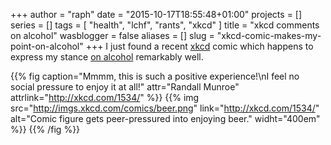 +++
author = "raph"
date = "2015-10-17T18:55:48+01:00"
projects = []
series = []
tags = [ "health", "lchf", "rants", "xkcd" ]
title = "xkcd comments on alcohol"
wasblogger = false
aliases = []
slug = "xkcd-comic-makes-my-point-on-alcohol"
+++
I just found a recent [xkcd](http://www.xkcd.com) comic which happens to express my stance [on alcohol](/on/alcohol) remarkably well.

{{% fig caption="Mmmm, this is such a positive experience!\nI feel no social pressure to enjoy it at all!" attr="Randall Munroe" attrlink="http://xkcd.com/1534/" %}}
{{% img src="http://imgs.xkcd.com/comics/beer.png"  link="http://xkcd.com/1534/" alt="Comic figure gets peer-pressured into enjoying beer." widht="400em" %}}
{{% /fig %}}